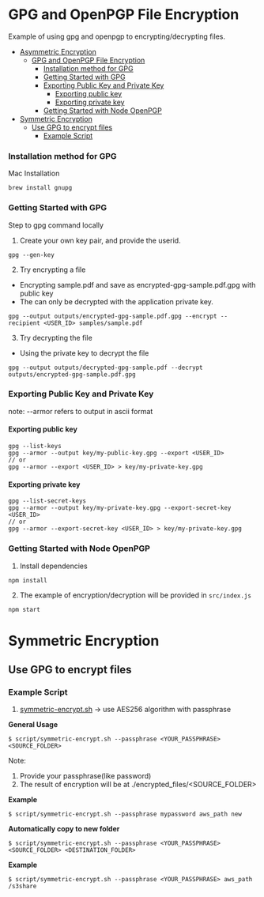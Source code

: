 # GPG and OpenPGP File Encryption
Example of using gpg and openpgp to encrypting/decrypting files.

- [Asymmetric Encryption](#asymmetric-encryption)
  - [GPG and OpenPGP File Encryption](#gpg-and-openpgp-file-encryption)
    - [Installation method for GPG](#installation-method-for-gpg)
    - [Getting Started with GPG](#getting-started-with-gpg)
    - [Exporting Public Key and Private Key](#exporting-public-key-and-private-key)
      - [Exporting public key](#exporting-public-key)
      - [Exporting private key](#exporting-private-key)
    - [Getting Started with Node OpenPGP](#getting-started-with-node-openpgp)
- [Symmetric Encryption](#symmetric-encryption)
  - [Use GPG to encrypt files](#use-gpg-to-encrypt-files)
    - [Example Script](#example-script)
### Installation method for GPG
Mac Installation
```
brew install gnupg
```

### Getting Started with GPG
Step to gpg command locally
1. Create your own key pair, and provide the userid.
```
gpg --gen-key
```
2. Try encrypting a file
- Encrypting sample.pdf and save as encrypted-gpg-sample.pdf.gpg with public key
- The can only be decrypted with the application private key.
```
gpg --output outputs/encrypted-gpg-sample.pdf.gpg --encrypt --recipient <USER_ID> samples/sample.pdf
```

3. Try decrypting the file
- Using the private key to decrypt the file
```
gpg --output outputs/decrypted-gpg-sample.pdf --decrypt outputs/encrypted-gpg-sample.pdf.gpg
```

### Exporting Public Key and Private Key
note: --armor refers to output in ascii format
#### Exporting public key
```
gpg --list-keys
gpg --armor --output key/my-public-key.gpg --export <USER_ID>
// or
gpg --armor --export <USER_ID> > key/my-private-key.gpg 
```
#### Exporting private key
```
gpg --list-secret-keys
gpg --armor --output key/my-private-key.gpg --export-secret-key <USER_ID>
// or
gpg --armor --export-secret-key <USER_ID> > key/my-private-key.gpg 
```

### Getting Started with Node OpenPGP
1. Install dependencies
```
npm install
```

2. The example of encryption/decryption will be provided in `src/index.js`
```
npm start
```
# Symmetric Encryption
## Use GPG to encrypt files
### Example Script
1. [symmetric-encrypt.sh](https://github.com/ibm-mai/gpg-openpgp-file-encryption/blob/main/script/symmetric-encrypt.sh) -> use AES256 algorithm with passphrase

**General Usage**
```
$ script/symmetric-encrypt.sh --passphrase <YOUR_PASSPHRASE> <SOURCE_FOLDER>
```
Note:
1. Provide your passphrase(like password)
2. The result of encryption will be at ./encrypted_files/<SOURCE_FOLDER>

**Example**
```
$ script/symmetric-encrypt.sh --passphrase mypassword aws_path new
```

**Automatically copy to new folder**
```
$ script/symmetric-encrypt.sh --passphrase <YOUR_PASSPHRASE> <SOURCE_FOLDER> <DESTINATION_FOLDER>
```

**Example**
```
$ script/symmetric-encrypt.sh --passphrase <YOUR_PASSPHRASE> aws_path /s3share
```
